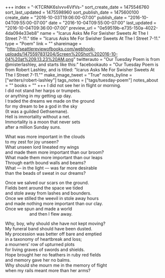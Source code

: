 +++
index = "-KTCRNK6sIvvv4VifVs-"
sort_create_date = 1475546760
sort_last_updated = 1475598960
sort_publish_date = 1475600100
create_date = "2016-10-03T19:06:00-07:00"
publish_date = "2016-10-04T09:55:00-07:00"
date = "2016-10-04T09:55:00-07:00"
last_updated = "2016-10-04T09:36:00-07:00"
preview_url = "0e59519b-e735-150a-4022-4da094e33eb8"
name = "Icarus Asks Me For Swisher Sweets At The I Street 7-11."
title = "Icarus Asks Me For Swisher Sweets At The I Street 7-11."
type = "Poem"
link = ""
shareimage = "http://seattlereviewofbooks.com/webhook-uploads/1475597831204/Screen%20Shot%202016-10-04%20at%209.13.23%20AM.png"
twitterauto = "Our Tuesday Poem is from @misterlashley, and starts like this:"
facebookauto = "Our Tuesday Poem is from Robert Lashley, and is titled: \"Icarus Asks Me For Swisher Sweets At The I Street 7-11.\""
make_image_tweet = "True"
notes_byline = ["writers/robert-lashley"]
tags_notes = ["tags/tuesday-poem"]
notes_about = ""
books = ""
+++
I did not see her in flight or morning.<br>
I did not stand her harps or trumpets.<br>
or anything in my getting up day.<br>
I traded the dreams we made on the ground<br>
for my dream to be a god in the sky<br>
(It was a guilded Gethsemane).<br>
Hell is immortality without a net.<br>
Immortality is a moon that never sets<br>
after a million Sunday suns.  

What was more important in the clouds<br>
to my zest for joy unseen?<br>
What unseen lord lineated my wings<br>
and made them more important than our broom?<br>
What made them more important than our leaps<br>
Through earth bound walls and beams?<br>
What &mdash; in the light &mdash; was far more desirable<br>
than the beads of sweat in our dreams?

Once we salved our scars on the ground.<br>
Fields bent around the space we tided<br>
and stole away from lashes and bounders.<br>
Once we stilled the weevil in stole away hours<br>
and made nothing more important than our clay.<br>
Once we spun and made a world<br>
&nbsp;&nbsp;&nbsp;&nbsp;&nbsp;&nbsp;&nbsp;&nbsp;&nbsp;&nbsp;&nbsp;&nbsp;&nbsp;&nbsp;&nbsp;&nbsp;&nbsp;&nbsp;&nbsp;&nbsp;and then I flew away. 

Why, boy, why should she have not kept moving?<br>
My funeral band should have been dusted.<br>
My procession was better off bare and emptied<br>
in a taxonomy of heartbreak and loss;<br>
a mourners’ row of upturned plots<br>
for living graves of swords and shields.<br>
Hope brought her no feathers in ruby red fields<br>
and memory gave her no balms.<br>
Why should she mourn me in the memory of flight<br>
when my rails meant more than her arms?